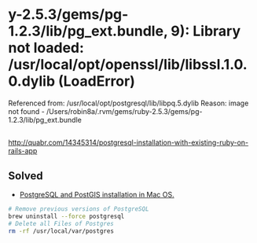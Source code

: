 #  y-2.5.3/gems/pg-1.2.3/lib/pg_ext.bundle, 9): Library not loaded: /usr/local/opt/openssl/lib/libssl.1.0.0.dylib (LoadError)
  Referenced from: /usr/local/opt/postgresql/lib/libpq.5.dylib
  Reason: image not found - /Users/robin8a/.rvm/gems/ruby-2.5.3/gems/pg-1.2.3/lib/pg_ext.bundle
##  
http://quabr.com/14345314/postgresql-installation-with-existing-ruby-on-rails-app

## Solved
- [PostgreSQL and PostGIS installation in Mac OS.](https://medium.com/@Umesh_Kafle/postgresql-and-postgis-installation-in-mac-os-87fa98a6814d)

```sh
# Remove previous versions of PostgreSQL
brew uninstall --force postgresql
# Delete all Files of Postgres
rm -rf /usr/local/var/postgres

```